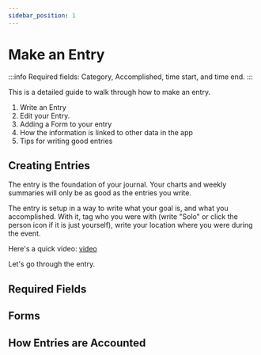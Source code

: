 ```yaml
---
sidebar_position: 1
---
```


# Make an Entry
:::info Required fields: 
Category, Accomplished, time start, and time end.
:::

This is a detailed guide to walk through how to make an entry.

1. Write an Entry
2. Edit your Entry.
3. Adding a Form to your entry
4. How the information is linked to other data in the app
5. Tips for writing good entries

## Creating Entries

The entry is the foundation of your journal. Your charts and weekly summaries will only be as good as the entries you write.

The entry is setup in a way to write what your goal is, and what you accomplished. With it, tag who you were with (write "Solo" or click the person icon if it is just yourself), write your location where you were during the event.

Here's a quick video:
[video](https://www.youtube.com/watch?v=87cS39M8yMA)

Let's go through the entry.

## Required Fields

## Forms

## How Entries are Accounted